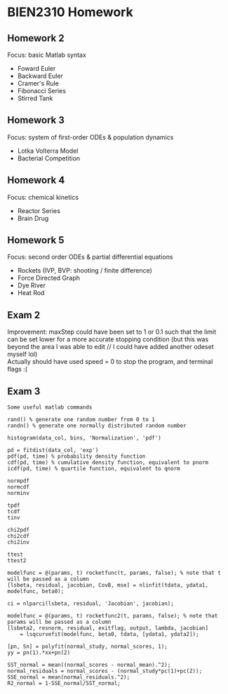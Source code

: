 # BIEN2310 Homework


## Homework 2
Focus: basic Matlab syntax
- Foward Euler
- Backward Euler
- Cramer's Rule
- Fibonacci Series
- Stirred Tank

## Homework 3
Focus: system of first-order ODEs & population dynamics
- Lotka Volterra Model
- Bacterial Competition

## Homework 4
Focus: chemical kinetics
- Reactor Series
- Brain Drug

## Homework 5
Focus: second order ODEs & partial differential equations
- Rockets (IVP, BVP: shooting / finite difference)
- Force Directed Graph
- Dye River
- Heat Rod

## Exam 2
Improvement: maxStep could have been set to 1 or 0.1 such that the limit can be set lower for a more accurate stopping condition (but this was beyond the area I was able to edit // I could have added another odeset myself lol) \
Actually should have used speed = 0 to stop the program, and terminal flags :(

## Exam 3
```
Some useful matlab commands

rand() % generate one random number from 0 to 1
randn() % generate one normally distributed random number

histogram(data_col, bins, 'Normalization', 'pdf')

pd = fitdist(data_col, 'exp')
pdf(pd, time) % probability density function
cdf(pd, time) % cumulative density function, equivalent to pnorm
icdf(pd, time) % quartile function, equivalent to qnorm

normpdf
normcdf
norminv

tpdf
tcdf
tinv

chi2pdf
chi2cdf
chi2inv

ttest
ttest2

modelfunc = @(params, t) rocketfunc(t, params, false); % note that t will be passed as a column
[lsbeta, residual, jacobian, CovB, mse] = nlinfit(tdata, ydata1, modelfunc, beta0);

ci = nlparci(lsbeta, residual, 'Jacobian', jacobian);

modelfunc = @(params, t) rocketfunc2(t, params, false); % note that params will be passed as a column
[lsbeta2, resnorm, residual, exitflag, output, lambda, jacobian] 
	= lsqcurvefit(modelfunc, beta0, tdata, [ydata1, ydata2]);

[pn, Sn] = polyfit(normal_study, normal_scores, 1);
yy = pn(1).*xx+pn(2)

SST_normal = mean((normal_scores - normal_mean).^2);
normal_residuals = normal_scores - (normal_study*pc(1)+pc(2));
SSE_normal = mean(normal_residuals.^2);
R2_normal = 1-SSE_normal/SST_normal;

```
